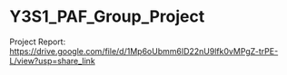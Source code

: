# Y3S1_PAF_Group_Project

Project Report: https://drive.google.com/file/d/1Mp6oUbmm6ID22nU9lfk0vMPgZ-trPE-L/view?usp=share_link
